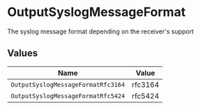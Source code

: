 # OutputSyslogMessageFormat

The syslog message format depending on the receiver's support


## Values

| Name                               | Value                              |
| ---------------------------------- | ---------------------------------- |
| `OutputSyslogMessageFormatRfc3164` | rfc3164                            |
| `OutputSyslogMessageFormatRfc5424` | rfc5424                            |
